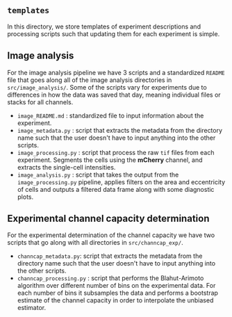 ## `templates`
In this directory, we store templates of experiment descriptions and processing
scripts such that updating them for each experiment is simple.

## Image analysis

For the image analysis pipeline we have 3 scripts and a standardized `README`
file that goes along all of the image analysis directories in
`src/image_analysis/`. Some of the scripts vary for experiments due to
differences in how the data was saved that day, meaning individual files or
stacks for all channels.

- `image_README.md` : standardized file to input information about the
  experiment.
- `image_metadata.py` : script that extracts the metadata from the directory
  name such that the user doesn't have to input anything into the other
  scripts.
- `image_processing.py` : script that process the raw `tif` files from each
  experiment. Segments the cells using the **mCherry** channel, and extracts
  the single-cell intensities.
- `image_analysis.py` : script that takes the output from the
  `image_processing.py` pipeline, applies filters on the area and eccentricity
  of cells and outputs a filtered data frame along with some diagnostic plots.

## Experimental channel capacity determination

For the experimental determination of the channel capacity we have two
scripts that go along with all directories in `src/channcap_exp/`.

- `channcap_metadata.py`: script that extracts the metadata from the directory
name such that the user doesn't have to input anything into the other
scripts.
- `channcap_processing.py` : script that performs the Blahut-Arimoto
  algorithm over different number of bins on the experimental data. For each
  number of bins it subsamples the data and performs a bootstrap estimate of
  the channel capacity in order to interpolate the unbiased estimator.
